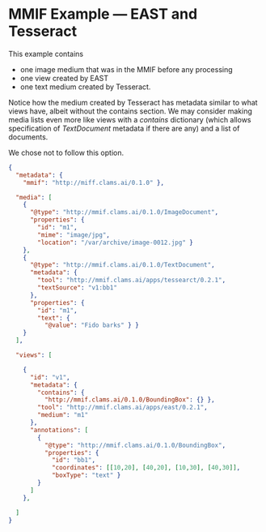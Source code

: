 # MMIF Example — EAST and Tesseract

This example contains 

- one image medium that was in the MMIF before any processing
- one view created by EAST
- one text medium created by Tesseract.

Notice how the medium created by Tesseract has metadata similar to what views have, albeit without the contains section. We may consider making media lists even more like views with a *contains* dictionary (which allows specification of *TextDocument* metadata if there are any) and a list of documents.

We chose not to follow this option.

```json
{
  "metadata": {
    "mmif": "http://miff.clams.ai/0.1.0" },

  "media": [
    {
      "@type": "http://mmif.clams.ai/0.1.0/ImageDocument",
      "properties": {
        "id": "m1",
        "mime": "image/jpg",
        "location": "/var/archive/image-0012.jpg" }
    },
    { 
      "@type": "http://mmif.clams.ai/0.1.0/TextDocument",
      "metadata": {
        "tool": "http://mmif.clams.ai/apps/tessearct/0.2.1",
        "textSource": "v1:bb1"
      },
      "properties": {
        "id": "m1",
        "text": {
          "@value": "Fido barks" } }
    }
  ],

  "views": [

    {
      "id": "v1",
      "metadata": {
        "contains": {
          "http://mmif.clams.ai/0.1.0/BoundingBox": {} },
        "tool": "http://mmif.clams.ai/apps/east/0.2.1",
        "medium": "m1"
      },
      "annotations": [
        { 
          "@type": "http://mmif.clams.ai/0.1.0/BoundingBox",
          "properties": {
            "id": "bb1",
            "coordinates": [[10,20], [40,20], [10,30], [40,30]],
            "boxType": "text" }
        }
      ]
    },

  ]
}
```

